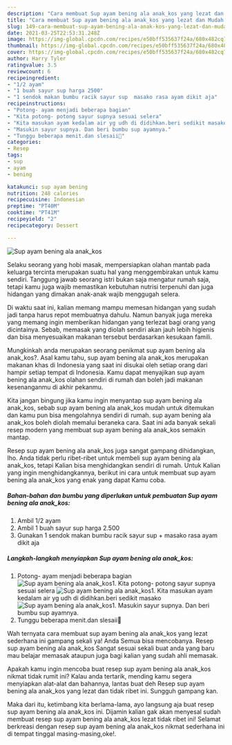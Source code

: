 ```yaml
---
description: "Cara membuat Sup ayam bening ala anak_kos yang lezat dan Mudah Dibuat"
title: "Cara membuat Sup ayam bening ala anak_kos yang lezat dan Mudah Dibuat"
slug: 149-cara-membuat-sup-ayam-bening-ala-anak-kos-yang-lezat-dan-mudah-dibuat
date: 2021-03-25T22:53:31.248Z
image: https://img-global.cpcdn.com/recipes/e50bff535637f24a/680x482cq70/sup-ayam-bening-ala-anak_kos-foto-resep-utama.jpg
thumbnail: https://img-global.cpcdn.com/recipes/e50bff535637f24a/680x482cq70/sup-ayam-bening-ala-anak_kos-foto-resep-utama.jpg
cover: https://img-global.cpcdn.com/recipes/e50bff535637f24a/680x482cq70/sup-ayam-bening-ala-anak_kos-foto-resep-utama.jpg
author: Harry Tyler
ratingvalue: 3.5
reviewcount: 6
recipeingredient:
- "1/2 ayam"
- "1 buah sayur sup harga 2500"
- "1 sendok makan bumbu racik sayur sup  masako rasa ayam dikit aja"
recipeinstructions:
- "Potong- ayam menjadi beberapa bagian"
- "Kita potong- potong sayur supnya sesuai selera"
- "Kita masukan ayam kedalam air yg udh di didihkan.beri sedikit masako"
- "Masukin sayur supnya. Dan beri bumbu sup ayamnya."
- "Tunggu beberapa menit.dan slesaii🤤"
categories:
- Resep
tags:
- sup
- ayam
- bening

katakunci: sup ayam bening 
nutrition: 248 calories
recipecuisine: Indonesian
preptime: "PT40M"
cooktime: "PT41M"
recipeyield: "2"
recipecategory: Dessert

---
```



![Sup ayam bening ala anak_kos](https://img-global.cpcdn.com/recipes/e50bff535637f24a/680x482cq70/sup-ayam-bening-ala-anak_kos-foto-resep-utama.jpg)

Selaku seorang yang hobi masak, mempersiapkan olahan mantab pada keluarga tercinta merupakan suatu hal yang menggembirakan untuk kamu sendiri. Tanggung jawab seorang istri bukan saja mengatur rumah saja, tetapi kamu juga wajib memastikan kebutuhan nutrisi terpenuhi dan juga hidangan yang dimakan anak-anak wajib menggugah selera.

Di waktu  saat ini, kalian memang mampu memesan hidangan yang sudah jadi tanpa harus repot membuatnya dahulu. Namun banyak juga mereka yang memang ingin memberikan hidangan yang terlezat bagi orang yang dicintainya. Sebab, memasak yang diolah sendiri akan jauh lebih higienis dan bisa menyesuaikan makanan tersebut berdasarkan kesukaan famili. 



Mungkinkah anda merupakan seorang penikmat sup ayam bening ala anak_kos?. Asal kamu tahu, sup ayam bening ala anak_kos merupakan makanan khas di Indonesia yang saat ini disukai oleh setiap orang dari hampir setiap tempat di Indonesia. Kamu dapat menyajikan sup ayam bening ala anak_kos olahan sendiri di rumah dan boleh jadi makanan kesenanganmu di akhir pekanmu.

Kita jangan bingung jika kamu ingin menyantap sup ayam bening ala anak_kos, sebab sup ayam bening ala anak_kos mudah untuk ditemukan dan kamu pun bisa mengolahnya sendiri di rumah. sup ayam bening ala anak_kos boleh diolah memalui beraneka cara. Saat ini ada banyak sekali resep modern yang membuat sup ayam bening ala anak_kos semakin mantap.

Resep sup ayam bening ala anak_kos juga sangat gampang dihidangkan, lho. Anda tidak perlu ribet-ribet untuk membeli sup ayam bening ala anak_kos, tetapi Kalian bisa menghidangkan sendiri di rumah. Untuk Kalian yang ingin menghidangkannya, berikut ini cara untuk membuat sup ayam bening ala anak_kos yang enak yang dapat Kamu coba.

<!--inarticleads1-->

##### Bahan-bahan dan bumbu yang diperlukan untuk pembuatan Sup ayam bening ala anak_kos:

1. Ambil 1/2 ayam
1. Ambil 1 buah sayur sup harga 2.500
1. Gunakan 1 sendok makan bumbu racik sayur sup + masako rasa ayam dikit aja




<!--inarticleads2-->

##### Langkah-langkah menyiapkan Sup ayam bening ala anak_kos:

1. Potong- ayam menjadi beberapa bagian
<img src="https://img-global.cpcdn.com/steps/cdeeb6772cb16c43/160x128cq70/sup-ayam-bening-ala-anak_kos-langkah-memasak-1-foto.jpg" alt="Sup ayam bening ala anak_kos">1. Kita potong- potong sayur supnya sesuai selera
<img src="https://img-global.cpcdn.com/steps/1b57c4e8721aa5d4/160x128cq70/sup-ayam-bening-ala-anak_kos-langkah-memasak-2-foto.jpg" alt="Sup ayam bening ala anak_kos">1. Kita masukan ayam kedalam air yg udh di didihkan.beri sedikit masako
<img src="https://img-global.cpcdn.com/steps/6350857fbab29160/160x128cq70/sup-ayam-bening-ala-anak_kos-langkah-memasak-3-foto.jpg" alt="Sup ayam bening ala anak_kos">1. Masukin sayur supnya. Dan beri bumbu sup ayamnya.
1. Tunggu beberapa menit.dan slesaii🤤




Wah ternyata cara membuat sup ayam bening ala anak_kos yang lezat sederhana ini gampang sekali ya! Anda Semua bisa mencobanya. Resep sup ayam bening ala anak_kos Sangat sesuai sekali buat anda yang baru mau belajar memasak ataupun juga bagi kalian yang sudah ahli memasak.

Apakah kamu ingin mencoba buat resep sup ayam bening ala anak_kos nikmat tidak rumit ini? Kalau anda tertarik, mending kamu segera menyiapkan alat-alat dan bahannya, lantas buat deh Resep sup ayam bening ala anak_kos yang lezat dan tidak ribet ini. Sungguh gampang kan. 

Maka dari itu, ketimbang kita berlama-lama, ayo langsung aja buat resep sup ayam bening ala anak_kos ini. Dijamin kalian gak akan menyesal sudah membuat resep sup ayam bening ala anak_kos lezat tidak ribet ini! Selamat berkreasi dengan resep sup ayam bening ala anak_kos nikmat sederhana ini di tempat tinggal masing-masing,oke!.

